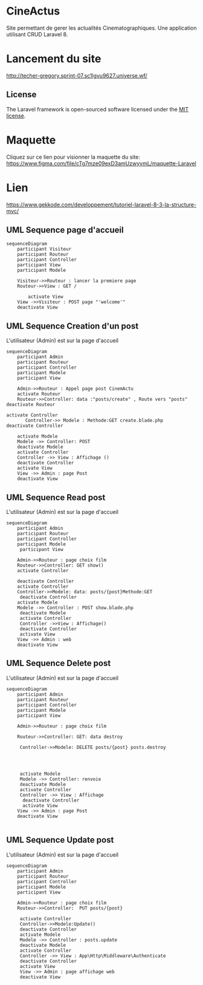 # CineActus

Site permettant de gerer les actualités Cinematographiques.
Une application utilisant CRUD Laravel 8.

# Lancement du site

http://techer-gregory.sprint-07.sc1lgvu9627.universe.wf/

## License

The Laravel framework is open-sourced software licensed under the [MIT license](https://opensource.org/licenses/MIT).

# Maquette

Cliquez sur ce lien pour visionner la maquette du site: https://www.figma.com/file/cTg7mze09exD3amUzwyvmL/maquette-Laravel

# Lien

https://www.gekkode.com/developpement/tutoriel-laravel-8-3-la-structure-mvc/

## UML Sequence page d'accueil

```mermaid
sequenceDiagram
    participant Visiteur
    participant Routeur
    participant Controller
    participant View
    participant Modele

    Visiteur->>Routeur : lancer la premiere page
    Routeur->>View : GET /

        activate View
    View ->>Visiteur : POST page "'welcome'"
    deactivate View

```

## UML Sequence Creation d'un post

L'utilisateur (Admin) est sur la page d'accueil

```mermaid
sequenceDiagram
    participant Admin
    participant Routeur
    participant Controller
    participant Modele
    participant View

    Admin->>Routeur : Appel page post CinemActu
    activate Routeur
    Routeur->>Controller: data :"posts/create" , Route vers "posts"
deactivate Routeur

activate Controller
       Controller->> Modele : Methode:GET create.blade.php
deactivate Controller

    activate Modele
    Modele ->> Controller: POST
    deactivate Modele
    activate Controller
    Controller ->> View : Affichage ()
    deactivate Controller
    activate View
    View ->> Admin : page Post
    deactivate View
```

## UML Sequence Read post

L'utilisateur (Admin) est sur la page d'accueil

```mermaid
sequenceDiagram
    participant Admin
    participant Routeur
    participant Controller
    participant Modele
     participant View

    Admin->>Routeur : page choix film
    Routeur->>Controller: GET show()
    activate Controller

    deactivate Controller
    activate Controller
    Controller->>Modele: data: posts/{post}Methode:GET
     deactivate Controller
    activate Modele
    Modele ->> Controller : POST show.blade.php
     deactivate Modele
     activate Controller
     Controller ->>View : Affichage()
     deactivate Controller
     activate View
    View ->> Admin : web
    deactivate View

```

## UML Sequence Delete post

L'utilisateur (Admin) est sur la page d'accueil

```mermaid
sequenceDiagram
    participant Admin
    participant Routeur
    participant Controller
    participant Modele
    participant View

    Admin->>Routeur : page choix film

    Routeur->>Controller: GET: data destroy

     Controller->>Modele: DELETE posts/{post} posts.destroy




     activate Modele
     Modele ->> Controller: renvoie
     deactivate Modele
     activate Controller
     Controller ->> View : Affichage
      deactivate Controller
      activate View
    View ->> Admin : page Post
    deactivate View


```

## UML Sequence Update post

L'utilisateur (Admin) est sur la page d'accueil

```mermaid
sequenceDiagram
    participant Admin
    participant Routeur
    participant Controller
    participant Modele
    participant View

    Admin->>Routeur : page choix film
    Routeur->>Controller:  PUT posts/{post}

     activate Controller
     Controller->>Modele:Update()
     deactivate Controller
     activate Modele
     Modele ->> Controller : posts.update
     deactivate Modele
     activate Controller
     Controller ->> View : App\Http\Middleware\Authenticate
     deactivate Controller
     activate View
     View ->> Admin : page affichage web
     deactivate View


```
